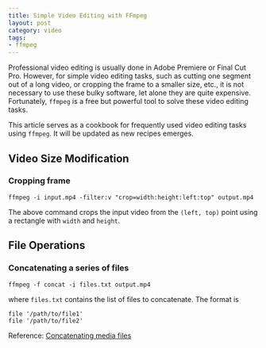 ```yaml
---
title: Simple Video Editing with FFmpeg
layout: post
category: video
tags:
- ffmpeg
---
```


Professional video editing is usually done in Adobe Premiere or Final Cut Pro. However, for simple video editing tasks, such as cutting one segment out of a long video, or cropping the frame to a smaller size, etc., it is not necessary to use these bulky software, let alone they are quite expensive. Fortunately, `ffmpeg` is a free but powerful tool to solve these video editing tasks.

This article serves as a cookbook for frequently used video editing tasks using `ffmpeg`. It will be updated as new recipes emerges.

<!--more-->

## Video Size Modification

### Cropping frame

```
ffmpeg -i input.mp4 -filter:v "crop=width:height:left:top" output.mp4
```

The above command crops the input video from the `(left, top)` point using a rectangle with `width` and `height`.

## File Operations

### Concatenating a series of files

```
ffmpeg -f concat -i files.txt output.mp4
```

where `files.txt` contains the list of files to concatenate. The format is

```
file '/path/to/file1'
file '/path/to/file2'
```

Reference: [Concatenating media files](https://trac.ffmpeg.org/wiki/Concatenate)
